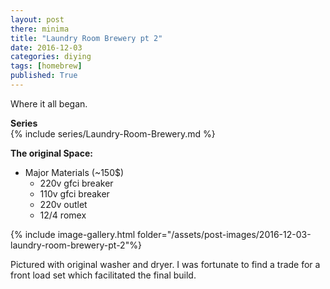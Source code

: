 ```yaml
---
layout: post
there: minima
title: "Laundry Room Brewery pt 2"
date: 2016-12-03
categories: diying
tags: [homebrew]
published: True
---
```

<!-- excerpt -->
Where it all began.
<!-- excerpt -->

**Series**  
{% include series/Laundry-Room-Brewery.md %}

**The original Space:**  
- Major Materials (~150$)
  - 220v gfci breaker
  - 110v gfci breaker
  - 220v outlet
  - 12/4 romex



{% include image-gallery.html folder="/assets/post-images/2016-12-03-laundry-room-brewery-pt-2"%}

Pictured with original washer and dryer. I was fortunate to find a trade for a front load set which facilitated the final build.
